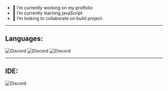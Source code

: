 - 🔭 I’m currently working on my protfolio
- 🌱 I’m currently learning javaScript
- 👯 I’m looking to collaborate on build project. <br>
<hr>

##  Languages:


![Discord](https://cdn.iconscout.com/icon/free/png-64/html-3521493-2944937.png)
![Discord](https://cdn.iconscout.com/icon/free/png-64/css-2749248-2284638.png)
![Discord](https://cdn.iconscout.com/icon/free/png-64/javascript-2038874-1720087.png)

<hr>


## IDE:
![Discord](https://img.shields.io/badge/Visual_Studio_Code-0078D4?style=for-the-badge&logo=visual%20studio%20code&logoColor=white)



